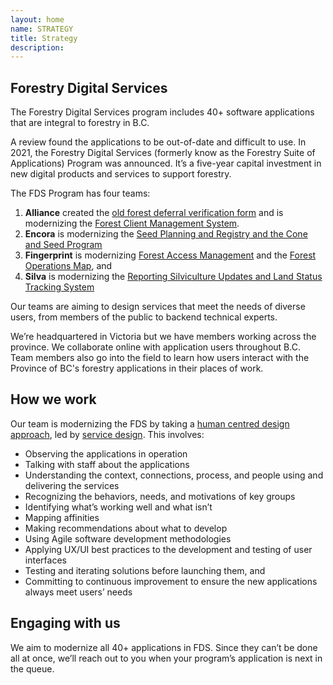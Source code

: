 ```yaml
---
layout: home
name: STRATEGY
title: Strategy
description:        
---
```


## Forestry Digital Services 

The Forestry Digital Services program includes 40+ software applications that are integral to forestry in B.C. 

A review found the applications to be out-of-date and difficult to use. In 2021, the Forestry Digital Services (formerly know as the Forestry Suite of Applications) Program was announced. It’s a five-year capital investment in new digital products and services to support forestry. 

The FDS Program has four teams:
1. **Alliance** created the [old forest deferral verification form](./applications/oldgrowth.html) and is modernizing the [Forest Client Management System](./applications/client.html). 
2. **Encora** is modernizing the [Seed Planning and Registry and the Cone and Seed Program](./applications/spar.html) 
3. **Fingerprint** is modernizing [Forest Access Management](./applications/fam.html) and the [Forest Operations Map](./applications/fom.html), and 
4. **Silva** is modernizing the [Reporting Silviculture Updates and Land Status Tracking System](./applications/results.html)

Our teams are aiming to design services that meet the needs of diverse users, from members of the public to backend technical experts. 

We’re headquartered in Victoria but we have members working across the province. We collaborate online with application users throughout B.C. Team members also go into the field to learn how users interact with the Province of BC's forestry applications in their places of work. 

## How we work

Our team is modernizing the FDS by taking a [human centred design approach](https://en.wikipedia.org/wiki/Human-centered_design), led by [service design](https://en.wikipedia.org/wiki/Service_design). 
 This involves:
 - Observing the applications in operation
 - Talking with staff about the applications 
 - Understanding the context, connections, process, and people using and delivering the services 
 - Recognizing the behaviors, needs, and motivations of key groups 
 - Identifying what’s working well and what isn’t 
 - Mapping affinities 
 - Making recommendations about what to develop 
 - Using Agile software development methodologies 
 - Applying UX/UI best practices to the development and testing of user interfaces 
 - Testing and iterating solutions before launching them, and 
 - Committing to continuous improvement to ensure the new applications always meet users’ needs 

## Engaging with us
We aim to modernize all 40+ applications in FDS. Since they can’t be done all at once, we’ll reach out to you when your program’s application is next in the queue.
  
